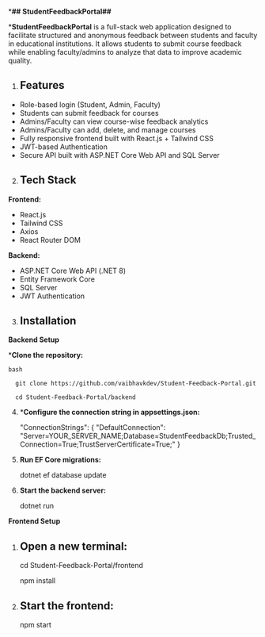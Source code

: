 ***## StudentFeedbackPortal##**

***StudentFeedbackPortal** is a full-stack web application designed to facilitate structured and anonymous feedback between students and faculty in educational institutions. It allows students to submit course feedback while enabling faculty/admins to analyze that data to improve academic quality.

1. ## Features
- Role-based login (Student, Admin, Faculty)
- Students can submit feedback for courses
- Admins/Faculty can view course-wise feedback analytics
- Admins/Faculty can add, delete, and manage courses
- Fully responsive frontend built with React.js + Tailwind CSS
- JWT-based Authentication
- Secure API built with ASP.NET Core Web API and SQL Server

2. ## Tech Stack
**Frontend:**
- React.js
- Tailwind CSS
- Axios
- React Router DOM

**Backend:**
- ASP.NET Core Web API (.NET 8)
- Entity Framework Core
- SQL Server
- JWT Authentication

3. ## Installation
**Backend Setup**
   
   ***Clone the repository:**
    
    bash
      
      git clone https://github.com/vaibhavkdev/Student-Feedback-Portal.git
     
      cd Student-Feedback-Portal/backend

4. ***Configure the connection string in appsettings.json:**

    "ConnectionStrings": {
      "DefaultConnection": "Server=YOUR_SERVER_NAME;Database=StudentFeedbackDb;Trusted_Connection=True;TrustServerCertificate=True;"
      }

5. **Run EF Core migrations:**

    dotnet ef database update

6. **Start the backend server:**

    dotnet run

**Frontend Setup**
1. ## Open a new terminal:

    cd Student-Feedback-Portal/frontend
  
    npm install

2. ## Start the frontend:

    npm start
